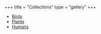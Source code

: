 +++
title = "Collections"
type = "gallery"
+++

- [Birds](./birds/)
- [Plants](./plants/)
- [Humans](./humans/)
